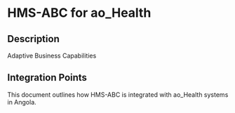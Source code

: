 # HMS-ABC for ao_Health

## Description

Adaptive Business Capabilities

## Integration Points

This document outlines how HMS-ABC is integrated with ao_Health systems in Angola.
